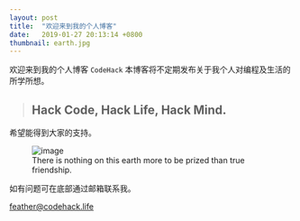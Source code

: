 ```yaml
---
layout: post
title:  "欢迎来到我的个人博客"
date:   2019-01-27 20:13:14 +0800
thumbnail: earth.jpg
---
```


欢迎来到我的个人博客 `CodeHack` 本博客将不定期发布关于我个人对编程及生活的所学所想。



> ## Hack Code, Hack Life, Hack Mind.

希望能得到大家的支持。

<figure>
	<img src="{{ site.baseurl }}/assets/earth.jpg" alt="image">
	<figcaption>
		There is nothing on this earth more to be prized than true friendship.
	</figcaption>
</figure>

如有问题可在底部通过邮箱联系我。

<a href="mailto:feather@codehack.life?subject=[re]{{page.title}}&body=Article_url:{{site.baseurl}}{{page.url}} ">feather@codehack.life</a>